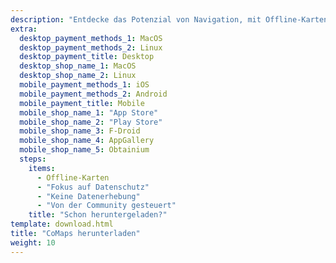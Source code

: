 ```yaml
---
description: "Entdecke das Potenzial von Navigation, mit Offline-Karten, datenschutzorientierten Features und einer von der Community entwickelten App"
extra:
  desktop_payment_methods_1: MacOS
  desktop_payment_methods_2: Linux
  desktop_payment_title: Desktop
  desktop_shop_name_1: MacOS
  desktop_shop_name_2: Linux
  mobile_payment_methods_1: iOS
  mobile_payment_methods_2: Android
  mobile_payment_title: Mobile
  mobile_shop_name_1: "App Store"
  mobile_shop_name_2: "Play Store"
  mobile_shop_name_3: F-Droid
  mobile_shop_name_4: AppGallery
  mobile_shop_name_5: Obtainium
  steps:
    items:
      - Offline-Karten
      - "Fokus auf Datenschutz"
      - "Keine Datenerhebung"
      - "Von der Community gesteuert"
    title: "Schon heruntergeladen?"
template: download.html
title: "CoMaps herunterladen"
weight: 10
---
```

